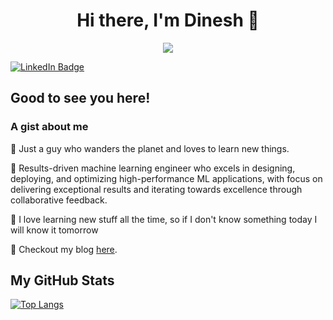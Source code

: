 <h1 align="center">
    Hi there, I'm Dinesh &#128075;
</h1>
<p align="center">
    <img src="https://media4.giphy.com/media/srToabNwtNT6SgZRW2/giphy.gif?cid=ecf05e47jjlfqepma3p3t6o048c6ffh85esgnz8ic0m5nugd&rid=giphy.gif">
</p>

[![LinkedIn Badge](https://img.shields.io/badge/LinkedIn-0077B5?style=for-the-badge&logo=linkedin&logoColor=white)](https://www.linkedin.com/in/dinesh-gdk)

## Good to see you here!

### A gist about me
:speech_balloon: Just a guy who wanders the planet and loves to learn new things.

:hammer:  Results-driven machine learning engineer who excels in designing, deploying, and optimizing high-performance ML applications, with focus on delivering exceptional results and iterating towards excellence through collaborative feedback.

:rocket: I love learning new stuff all the time, so if I don't know something today I will know it tomorrow

:scroll: Checkout my blog [here](https://dinesh-gdk.github.io/).

## My GitHub Stats
[![Top Langs](https://github-readme-stats.vercel.app/api/top-langs/?username=dinesh-GDK&hide=html,css,scss,jupyter%20notebook&langs_count=10&layout=compact)](https://github.com/dinesh-GDK)
